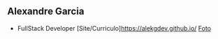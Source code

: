 ## Alexandre Garcia
 - FullStack Developer
 [Site/Curriculo]https://alekgdev.github.io/
 [Foto](https://i1.sndcdn.com/avatars-5YhOoeqkl8R1QTtE-VPEy0Q-t500x500.jpg)
